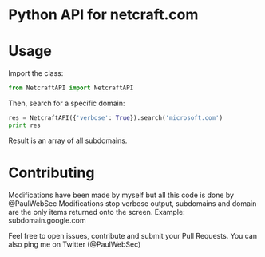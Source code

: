 Python API for netcraft.com 
========


Usage 
========

Import the class: 

```python
from NetcraftAPI import NetcraftAPI
```

Then, search for a specific domain: 


```python
res = NetcraftAPI({'verbose': True}).search('microsoft.com')
print res
```

Result is an array of all subdomains. 

Contributing
=======
Modifications have been made by myself but all this code is done by @PaulWebSec
Modifications stop verbose output, subdomains and domain are the only items returned onto the screen.
Example:
subdomain.google.com

Feel free to open issues, contribute and submit your Pull Requests. 
You can also ping me on Twitter (@PaulWebSec)

